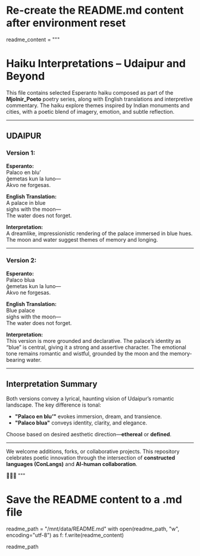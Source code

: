 # Re-create the README.md content after environment reset

readme_content = """
# Haiku Interpretations – Udaipur and Beyond

This file contains selected Esperanto haiku composed as part of the **Mjolnir_Poeto** poetry series, along with English translations and interpretive commentary. The haiku explore themes inspired by Indian monuments and cities, with a poetic blend of imagery, emotion, and subtle reflection.

---

## UDAIPUR

### Version 1:
**Esperanto:**  
Palaco en blu’  
ĝemetas kun la luno—  
Akvo ne forgesas.

**English Translation:**  
A palace in blue  
sighs with the moon—  
The water does not forget.

**Interpretation:**  
A dreamlike, impressionistic rendering of the palace immersed in blue hues. The moon and water suggest themes of memory and longing.

---

### Version 2:
**Esperanto:**  
Palaco blua  
ĝemetas kun la luno—  
Akvo ne forgesas.

**English Translation:**  
Blue palace  
sighs with the moon—  
The water does not forget.

**Interpretation:**  
This version is more grounded and declarative. The palace’s identity as “blue” is central, giving it a strong and assertive character. The emotional tone remains romantic and wistful, grounded by the moon and the memory-bearing water.

---

## Interpretation Summary

Both versions convey a lyrical, haunting vision of Udaipur’s romantic landscape. The key difference is tonal:

- **"Palaco en blu’"** evokes immersion, dream, and transience.  
- **"Palaco blua"** conveys identity, clarity, and elegance.

Choose based on desired aesthetic direction—**ethereal** or **defined**.

---

We welcome additions, forks, or collaborative projects. This repository celebrates poetic innovation through the intersection of **constructed languages (ConLangs)** and **AI-human collaboration**.

🌊✨📜
"""

# Save the README content to a .md file
readme_path = "/mnt/data/README.md"
with open(readme_path, "w", encoding="utf-8") as f:
    f.write(readme_content)

readme_path
